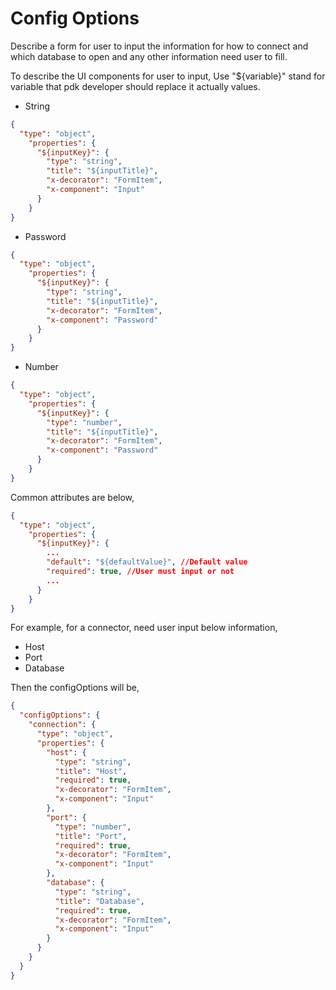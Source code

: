 # Config Options

Describe a form for user to input the information for how to connect and which database to open and any other information need user to fill. 

To describe the UI components for user to input, Use "${variable}" stand for variable that pdk developer should replace it actually values.   
- String
```json
{
  "type": "object",
    "properties": {
      "${inputKey}": {
        "type": "string",
        "title": "${inputTitle}",
        "x-decorator": "FormItem",
        "x-component": "Input"
      }
    }
}
```
- Password  
```json
{
  "type": "object",
    "properties": {
      "${inputKey}": {
        "type": "string",
        "title": "${inputTitle}",
        "x-decorator": "FormItem",
        "x-component": "Password"
      }
    }
}
```
- Number
```json
{
  "type": "object",
    "properties": {
      "${inputKey}": {
        "type": "number",
        "title": "${inputTitle}",
        "x-decorator": "FormItem",
        "x-component": "Password"
      }
    }
}
```

Common attributes are below, 
```json
{
  "type": "object",
    "properties": {
      "${inputKey}": {
        ...
        "default": "${defaultValue}", //Default value
        "required": true, //User must input or not
        ...
      }
    }
}
```

For example, for a connector, need user input below information, 
- Host
- Port
- Database

Then the configOptions will be, 
```json
{
  "configOptions": {
    "connection": {
      "type": "object",
      "properties": {
        "host": {
          "type": "string",
          "title": "Host",
          "required": true,
          "x-decorator": "FormItem",
          "x-component": "Input"
        },
        "port": {
          "type": "number",
          "title": "Port",
          "required": true,
          "x-decorator": "FormItem",
          "x-component": "Input"
        },
        "database": {
          "type": "string",
          "title": "Database",
          "required": true,
          "x-decorator": "FormItem",
          "x-component": "Input"
        }
      }
    }
  }
}
```

